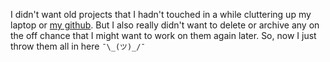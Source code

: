 I didn't want old projects that I hadn't touched in a while cluttering up my laptop or [my github](https://github.com/mournfully). But I also really didn't want to delete or archive any on the off chance that I might want to work on them again later. So, now I just throw them all in here `¯\_(ツ)_/¯` 

